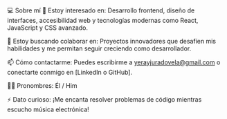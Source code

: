 💻 Sobre mí
👀 Estoy interesado en: Desarrollo frontend, diseño de interfaces, accesibilidad web y tecnologías modernas como React, JavaScript y CSS avanzado.

🤝 Estoy buscando colaborar en: Proyectos innovadores que desafíen mis habilidades y me permitan seguir creciendo como desarrollador.

📫 Cómo contactarme: Puedes escribirme a yerayjuradovela@gmail.com o conectarte conmigo en [LinkedIn o GitHub].

👨‍💻 Pronombres: Él / Him

⚡ Dato curioso: ¡Me encanta resolver problemas de código mientras escucho música electrónica!
